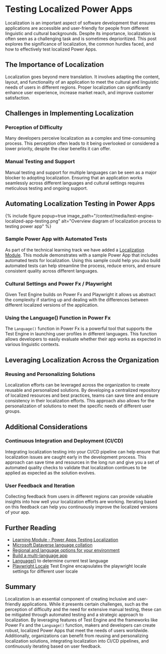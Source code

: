 # Testing Localized Power Apps

Localization is an important aspect of software development that ensures applications are accessible and user-friendly for people from different linguistic and cultural backgrounds. Despite its importance, localization is often seen as a challenging task and is sometimes deprioritized. This post explores the significance of localization, the common hurdles faced, and how to effectively test localized Power Apps.

## The Importance of Localization

Localization goes beyond mere translation. It involves adapting the content, layout, and functionality of an application to meet the cultural and linguistic needs of users in different regions. Proper localization can significantly enhance user experience, increase market reach, and improve customer satisfaction.

## Challenges in Implementing Localization

### Perception of Difficulty

Many developers perceive localization as a complex and time-consuming process. This perception often leads to it being overlooked or considered a lower priority, despite the clear benefits it can offer.

### Manual Testing and Support

Manual testing and support for multiple languages can be seen as a major blocker to adopting localization. Ensuring that an application works seamlessly across different languages and cultural settings requires meticulous testing and ongoing support.

## Automating Localization Testing in Power Apps

{% include figure popup=true image_path="/context/media/test-engine-localized-app-testing.png" alt="Overview diagram of localization process to testing power app" %}

### Sample Power App with Automated Tests

As part of the technical learning track we have added a [Localization Module](../learning/11-localization.md). This module demonstrates with a sample Power App that includes automated tests for localization. Using this sample could help you also build automated tests can help streamline the process, reduce errors, and ensure consistent quality across different languages.

### Cultural Settings and Power Fx / Playwright

Given Test Engine builds on Power Fx and Playwright it allows us abstract the complexity if starting up and dealing with the differences between different localized versions of the application. 

### Using the Language() Function in Power Fx

The `Language()` function in Power Fx is a powerful tool that supports the Test Engine in launching user profiles in different languages. This function allows developers to easily evaluate whether their app works as expected in various linguistic contexts.

## Leveraging Localization Across the Organization

### Reusing and Personalizing Solutions

Localization efforts can be leveraged across the organization to create reusable and personalized solutions. By developing a centralized repository of localized resources and best practices, teams can save time and ensure consistency in their localization efforts. This approach also allows for the personalization of solutions to meet the specific needs of different user groups.

## Additional Considerations

### Continuous Integration and Deployment (CI/CD)

Integrating localization testing into your CI/CD pipeline can help ensure that localization issues are caught early in the development process. This approach can save time and resources in the long run and give you a set of automated quality checks to validate that localization continues to be applied as expected as the solution evolves.

### User Feedback and Iteration

Collecting feedback from users in different regions can provide valuable insights into how well your localization efforts are working. Iterating based on this feedback can help you continuously improve the localized versions of your app.

## Further Reading

- [Learning Module - Power Apps Testing Localization](../learning/11-localization.md)
- [Microsoft Dataverse language collation](https://learn.microsoft.com/power-platform/admin/language-collations)
- [Regional and language options for your environment](https://learn.microsoft.com/power-platform/admin/enable-languages)
- [Build a multi-language app](https://learn.microsoft.com/power-apps/maker/canvas-apps/multi-language-apps)
- [Language()](https://learn.microsoft.com/power-platform/power-fx/reference/function-language) to determine current test language
- [Playwright Locale](https://playwright.dev/docs/emulation#locale--timezone) Test Engine encapsulates the playwright locale settings for different user locale

## Summary

Localization is an essential component of creating inclusive and user-friendly applications. While it presents certain challenges, such as the perception of difficulty and the need for extensive manual testing, these can be mitigated through automated testing and a strategic approach to localization. By leveraging features of Test Engine and the frameworks like Power Fx and the `Language()` function, makers and developers can create robust, localized Power Apps that meet the needs of users worldwide. Additionally, organizations can benefit from reusing and personalizing localization solutions, integrating localization into CI/CD pipelines, and continuously iterating based on user feedback.
